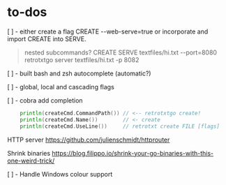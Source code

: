 # to-dos

[ ] - either create a flag CREATE --web-serve=true
or incorporate and import CREATE into SERVE.

> nested subcommands?
> CREATE SERVE textfiles/hi.txt --port=8080
> retrotxtgo server textfiles/hi.txt -p 8082

[ ] - built bash and zsh autocomplete (automatic?)

[ ] - global, local and cascading flags

[ ] - cobra add completion

```go
    println(createCmd.CommandPath()) // <-- retrotxtgo create!
    println(createCmd.Name())        // <- create
    println(createCmd.UseLine())     // retrotxt create FILE [flags]
```

HTTP server
https://github.com/julienschmidt/httprouter

Shrink binaries
https://blog.filippo.io/shrink-your-go-binaries-with-this-one-weird-trick/

[ ] - Handle Windows colour support
